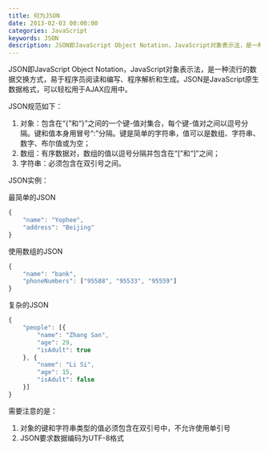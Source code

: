 ```yaml
---
title: 何为JSON
date: 2013-02-03 00:00:00
categories: JavaScript
keywords: JSON
description: JSON即JavaScript Object Notation，JavaScript对象表示法，是一种流行的数据交换方式，易于程序员阅读和编写、程序解析和生成
---
```


JSON即JavaScript Object Notation，JavaScript对象表示法，是一种流行的数据交换方式，易于程序员阅读和编写、程序解析和生成。JSON是JavaScript原生数据格式，可以轻松用于AJAX应用中。

JSON规范如下：

1. 对象：包含在“{”和“}”之间的一个键-值对集合，每个键-值对之间以逗号分隔。键和值本身用冒号“:”分隔。键是简单的字符串，值可以是数组、字符串、数字、布尔值或为空；
2. 数组：有序数据对，数组的值以逗号分隔并包含在“[”和“]”之间；
3. 字符串：必须包含在双引号之间。

JSON实例：

最简单的JSON

``` JavaScript
{
    "name": "Yophee",
    "address": "Beijing"
}
```

使用数组的JSON

``` JavaScript
{
    "name": "bank",
    "phoneNumbers": ["95588", "95533", "95559"]
}
```

复杂的JSON

``` JavaScript
{
    "people": [{
        "name": "Zhang San",
        "age": 29,
        "isAdult": true
    }, {
        "name": "Li Si",
        "age": 15,
        "isAdult": false
    }]
}
```

需要注意的是：

1. 对象的键和字符串类型的值必须包含在双引号中，不允许使用单引号
2. JSON要求数据编码为UTF-8格式
